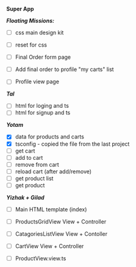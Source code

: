**Super App**

***Floating Missions:***
- [ ] css main design kit
- [ ] reset for css
- [ ] Final Order form page
- [ ] Add final order to profile "my carts" list
- [ ] Profile view page


***Tal***
- [ ] html for loging and ts
- [ ] html for signup and ts

***Yotam***
- [x] data for products and carts
- [x] tsconfig - copied the file from the last project
- [ ] get cart
- [ ] add to cart
- [ ] remove from cart
- [ ] reload cart (after add/remove)
- [ ] get product list
- [ ] get product

***Yizhak + Gilad***
- [ ] Main HTML template (index)
- [ ] ProductsGridView View + Controller
- [ ] CatagoriesListView View + Contoller
- [ ] CartView View + Controller
- [ ] ProductView.view.ts


